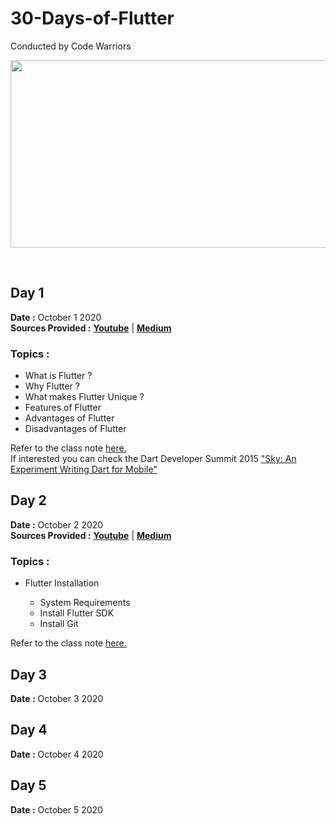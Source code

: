 # 30-Days-of-Flutter

Conducted by Code Warriors
  
<p align="center">
    <img src="https://venturebeat.com/wp-content/uploads/2019/02/google-flutter-logo-white.png?fit=1600%2C800&strip=all" height=300 width=600>
</p>
  
<br />
  
## Day 1 
  
**Date :** October 1 2020  &nbsp; &nbsp; &nbsp; &nbsp; &nbsp; &nbsp; &nbsp; &nbsp; &nbsp; &nbsp; &nbsp; &nbsp; &nbsp; &nbsp; &nbsp; &nbsp; &nbsp; &nbsp; &nbsp; &nbsp; &nbsp; &nbsp; &nbsp; &nbsp; &nbsp; &nbsp; &nbsp; &nbsp; &nbsp; &nbsp; &nbsp; &nbsp; &nbsp; &nbsp; &nbsp; &nbsp; &nbsp; &nbsp; &nbsp; &nbsp; &nbsp; &nbsp; &nbsp; **Sources Provided :** <b><a href="https://youtu.be/NwattAGbY8w">Youtube</a></b> | <b><a href="https://medium.com/@codewarriors/introduction-to-flutter-3f7d85dd3b4f">Medium</a></b>
  
### Topics :
  
- What is Flutter ?
- Why Flutter ?
- What makes Flutter Unique ?
- Features of Flutter
- Advantages of Flutter
- Disadvantages of Flutter

Refer to the class note <a href="https://github.com/Amchuz/30-Days-of-Flutter/blob/master/Day%201/Note.md">here.</a> \
If interested you can check the Dart Developer Summit 2015 <a href="https://youtu.be/PnIWl33YMwA">"Sky: An Experiment Writing Dart for Mobile"</a>
<br/>
  
## Day 2 
  
**Date :** October 2 2020  &nbsp; &nbsp; &nbsp; &nbsp; &nbsp; &nbsp; &nbsp; &nbsp; &nbsp; &nbsp; &nbsp; &nbsp; &nbsp; &nbsp; &nbsp; &nbsp; &nbsp; &nbsp; &nbsp; &nbsp; &nbsp; &nbsp; &nbsp; &nbsp; &nbsp; &nbsp; &nbsp; &nbsp; &nbsp; &nbsp; &nbsp; &nbsp; &nbsp; &nbsp; &nbsp; &nbsp; &nbsp; &nbsp; &nbsp; &nbsp; &nbsp; &nbsp; &nbsp; **Sources Provided :** <b><a href="https://youtu.be/XFZObRVjGno">Youtube</a></b> | <b><a href="https://medium.com/@codewarriors/flutter-installation-dd16d4d1a333?sk=c560d25c633ff572f8ac961811eb0ccd">Medium</a></b>
  
### Topics :
  
- Flutter Installation
  
  - System Requirements
  - Install Flutter SDK
  - Install Git

Refer to the class note <a href="https://github.com/Amchuz/30-Days-of-Flutter/blob/master/Day%202/Note.md">here.</a> 
  
## Day 3 
  
**Date :** October 3 2020

## Day 4 
  
**Date :** October 4 2020

## Day 5 
  
**Date :** October 5 2020

